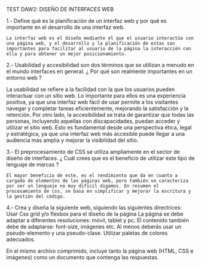 TEST DAW2: DISEÑO DE INTERFACES WEB

1.- Define qué es la planificación de un interfaz web y por qué es importante en el desarrollo de una interfaz web. 

	La interfaz web es el diseño mediante el que el usuario interactúa con una página web, y el desarrollo y la planificación de estas son importantes para facilitar al usuario de la página la interacción con ella y para obtener un mejor posicionamiento.

2.- Usabilidad y accesibilidad son dos términos que se utilizan a menudo en el mundo interfaces en general. ¿ Por qué son realmente importantes en un entorno web ?

La usabilidad se refiere a la facilidad con la que los usuarios pueden interactuar con un sitio web. Lo importante para ellos es una experiencia positiva, ya que una interfaz web fácil de usar permite a los visitantes navegar y completar tareas eficientemente, mejorando la satisfacción y la retención. Por otro lado, la accesibilidad se trata de garantizar que todas las personas, incluyendo aquellas con discapacidades, puedan acceder y utilizar el sitio web. Esto es fundamental desde una perspectiva ética, legal y estratégica, ya que una interfaz web más accesible puede llegar a una audiencia más amplia y mejorar la visibilidad del sitio.


3.- El preprocesamiento de CSS se utiliza ampliamente en el sector de diseño de interfaces. ¿ Cuál crees que es el beneficio de utilizar este tipo de lenguaje de marcas ?

	El mayor beneficio de este, es el rendimiento que da en cuanto a cargado de elementos de las páginas web, pero también se caracteriza por ser un lenguaje no muy difícil digamos. En resumen el procesamiento de css, se basa en simplificar y mejorar la escritura y la gestión del código.


4.- Crea y diseña la siguiente web, siguiendo las siguientes directrices:
Usar Css grid y/o flexbox para el diseño de la página
La página se debe adaptar a diferentes resoluciones: móvil, tablet y pc.
El contenido también debe de adaptarse: font-size, imágenes etc.
Al menos deberás usar un pseudo-elemento y una pseudo-clase.
Utilizar paletas de colores adecuados.



En el mismo archivo comprimido, incluye tanto la página web (HTML, CSS e imágenes) como un documento que contenga las respuestas.
